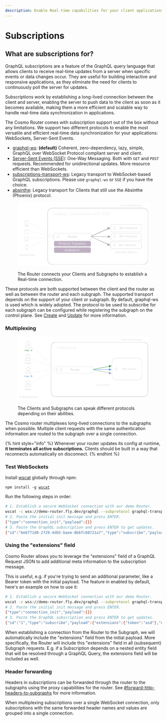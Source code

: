 ```yaml
---
description: Enable Real-time capabilities for your client applications.
---
```


# Subscriptions

## What are subscriptions for? <a href="#what-are-subscriptions-for" id="what-are-subscriptions-for"></a>

GraphQL subscriptions are a feature of the GraphQL query language that allows clients to receive real-time updates from a server when specific events or data changes occur. They are useful for building interactive and responsive applications, as they eliminate the need for clients to continuously poll the server for updates.&#x20;

Subscriptions work by establishing a long-lived connection between the client and server, enabling the server to push data to the client as soon as it becomes available, making them a more efficient and scalable way to handle real-time data synchronization in applications.

The Cosmo Router comes with subscription support out of the box without any limitations. We support two different protocols to enable the most versatile and efficient real-time data synchronization for your applications: WebSockets, Server-Sent Events.

* [graphql-ws](https://github.com/enisdenjo/graphql-ws): **(default)** Coherent, zero-dependency, lazy, simple, GraphQL over WebSocket Protocol compliant server and client.
* [Server-Sent Events (SSE)](https://en.wikipedia.org/wiki/Server-sent\_events): One-Way Messaging. Both with `GET` and `POST` requests. Recommended for unidirectional updates. More resource efficient than WebSockets.
* [subscriptions-transport-ws](https://github.com/apollographql/subscriptions-transport-ws): Legacy transport to WebSocket-based GraphQL subscriptions. Please use `graphql-ws` or `SSE` if you have the choice.
* [absinthe](https://github.com/absinthe-graphql/absinthe\_phoenix): Legacy transport for Clients that still use the Absinthe (Phoenix) protocol.

<figure><img src="../../.gitbook/assets/subscriptions-architecture (1).png" alt=""><figcaption><p>The Router connects your Clients and Subgraphs to establish a Real-time connection.</p></figcaption></figure>

These protocols are both supported between the client and the router as well as between the router and each subgraph. The supported transport depends on the support of your client or subgraph. By default, graphql-ws is used which is widely adopted. The protocol to be used to subscribe for each subgraph can be configured while registering the subgraph on the control plane. See [Create](../../cli/subgraph/create.md) and [Update](../../cli/subgraph/update.md) for more information.

### Multiplexing

<figure><img src="../../.gitbook/assets/subscriptions-multiplexing.png" alt=""><figcaption><p>The Clients and Subgraphs can speak different protocols depending on their abilities.</p></figcaption></figure>

The Cosmo router multiplexes long-lived connections to the subgraphs when possible. Multiple client requests with the same authentication information are routed to the subgraph over a single connection.

{% hint style="info" %}
Whenever your router updates its config at runtime, **it terminates all active subscriptions.** Clients should be built in a way that reconnects automatically on disconnect.
{% endhint %}

### Test WebSockets

Install [wscat](https://github.com/websockets/wscat) globally through npm:

<pre><code>npm install -g <a data-footnote-ref href="#user-content-fn-1">wscat</a>
</code></pre>

Run the following steps in order:

```bash
# 1. Establish a secure WebSocket connection with our demo Router.
wscat -c wss://demo-router.fly.dev/graphql --subprotocol graphql-transport-ws
# 2. Paste the initial init message and press ENTER.
{"type":"connection_init","payload":{}}
# 3. Paste the GraphQL subscription and press ENTER to get updates.
{"id":"6e6f71d0-2729-4db5-baee-8b6fc88721a7","type":"subscribe","payload":{"query":"subscription {\n  currentTime {\n    unixTime\n  }\n}"}}
```

### Using the "extensions" field

Cosmo Router allows you to leverage the "extensions" field of a GraphQL Request JSON to add additional meta information to the subscription message.

This is useful, e.g. if you're trying to send an additional parameter, like a Bearer token with the initial payload. The feature in enabled by default, here's an example on how to use it:

```bash
# 1. Establish a secure WebSocket connection with our demo Router.
wscat -c wss://demo-router.fly.dev/graphql --subprotocol graphql-transport-ws
# 2. Paste the initial init message and press ENTER.
{"type":"connection_init","payload":{}}
# 3. Paste the GraphQL subscription and press ENTER to get updates.
{"id":"1","type":"subscribe","payload":{"extensions":{"token":"asd"},"query":"subscription {\n  currentTime {\n    unixTime\n  }\n}"}}
```

When establishing a connection from the Router to the Subgraph, we will automatically include the "extensions" field from the initial payload. More specifically, the Router will include this "extensions" field in all (subsequent) Subgraph requests. E.g. if a Subscription depends on a nested entity field that will be resolved through a GraphQL Query, the extensions field will be included as well.

### Header forwarding

Headers in subscriptions can be forwarded through the router to the subgraphs using the proxy capabilities for the router. See [#forward-http-headers-to-subgraphs](../proxy-capabilities/#forward-http-headers-to-subgraphs "mention") for more information.

When multiplexing subscriptions over a single WebSocket connection, only subscriptions with the same forwarded header names and values are grouped into a single connection.

[^1]: 
